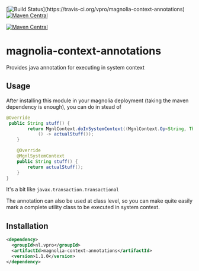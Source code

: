 [![Build Status](https://travis-ci.org/vpro/magnolia-context-annotations.svg?)](https://travis-ci.org/vpro/magnolia-context-annotations)
[![Maven Central](https://maven-badges.herokuapp.com/maven-central/nl.vpro/magnolia-context-annotations/badge.svg?style=plastic)](https://maven-badges.herokuapp.com/maven-central/nl.vpro/magnolia-context-annotations)

[![Maven Central](https://img.shields.io/maven-central/v/nl.vpro/magnolia-context-annotations.svg?label=Maven%20Central)](https://search.maven.org/search?q=g:%22nl.vpro%22)


# magnolia-context-annotations
Provides java annotation for executing in system context

## Usage
After installing this module in your magnolia deployment (taking the maven dependency is enough), you 
can do in stead of 
```java
@Override
 public String stuff() {
        return MgnlContext.doInSystemContext((MgnlContext.Op<String, Throwable>)
            () -> actualStuff());
    }
```
```java
    @Override
    @MgnlSystemContext
    public String stuff() {
        return actualStuff();
    }
}
```

It's a bit like `javax.transaction.Transactional`

The annotation can also be used at class level, so you can make quite easily mark a complete utility class to be executed in system context.


## Installation

```xml
<dependency>
  <groupId>nl.vpro</groupId>
  <artifactId>magnolia-context-annotations</artifactId>
  <version>1.1.0</version>
</dependency>
```
